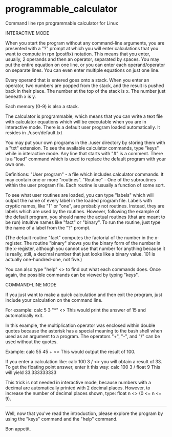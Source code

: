 programmable_calculator
=======================

Command line rpn programmable calculator for Linux

INTERACTIVE MODE

When you start the program without any command-line arguments, you are presented with 
a "?" prompt at which you will enter calculations that you want to compute in rpn (postfix)
notation. This means that you enter, usually, 2 operands and then an operator, separated 
by spaces. You may put the entire equation on one line, or you can enter each operand/operator 
on separate lines. You can even enter multiple equations on just one line.

Every operand that is entered goes onto a stack. When you enter an operator, two numbers
are popped from the stack, and the result is pushed back in their place. The number at the 
top of the stack is x. The number just beneath x is y.

Each memory (0-9) is also a stack.

The calculator is programmable, which means that you can write a text file with calculator
equations which will be executable when you are in interactive mode. There is a default user
program loaded automatically. It resides in ./user/default.txt

You may put your own programs in the ./user directory by storing them with a "txt" extension.
To see the available calculator commands, type "keys" while in interactive mode. Any line
that starts with "#" is a comment. There is a "load" command which is used to replace the
default program with your own one.

Definitions:
"User program" - a file which includes calculator commands. It may contain one or more "routines".
"Routine" - One of the subroutines within the user program file. Each routine is usually
a function of some sort.

To see what user routines are loaded, you can type "labels" which will output the name of 
every label in the loaded program file. Labels with cryptic names, like "1" or "one", are
probably not routines. Instead, they are labels which are used by the routines. However, 
following the example of the default program, you should name the actual routines (that are 
meant to be run) intuitive names like "fact" or "binary". To run the routine, just type the 
name of a label from the "?" prompt.

(The default routine "fact" computes the factorial of the number in the x-register. The
routine "binary" shows you the binary form of the number in the x-register, although you
cannot use that number for anything because it is really, still, a decimal number that just
looks like a binary value. 101 is actually one-hundred-one, not five.)

You can also type "help" <<command name>> to find out what each commands does. Once again,
the possible commands can be viewed by typing "keys".

COMMAND-LINE MODE

If you just want to make a quick calculation and then exit the program, just include your
calculation on the command line.

For example: calc 5 3 "*" <<Enter>>
This would print the answer of 15 and automatically exit.

In this example, the multiplication operator was enclosed within double quotes because the
asterisk has a special meaning to the bash shell when used as an argument to a program.
The operators "+", "-", and "/" can be used without the quotes.

Example: calc 55 45 + <<Enter>>
This would output the result of 100.

If you enter a calculation like: calc 100 3 / <<Enter>>
you will obtain a result of 33. To get the floating point answer, enter it 
this way: calc 100 3 / float 9
This will yield 33.333333333

This trick is not needed in interactive mode, because numbers with a decimal
are automatically printed with 2 decimal places. However, to increase the number
of decimal places shown, type: float n <<Enter>> (0 <= n <= 9).

---

Well, now that you've read the introduction, please explore the program by using the 
"keys" command and the "help" command.

Bon appetit.
